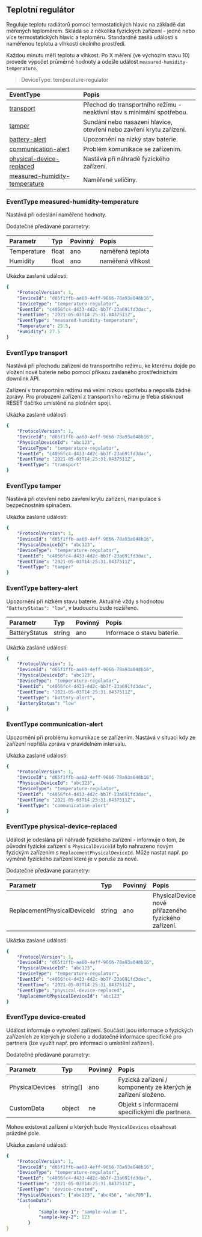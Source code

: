 ## Teplotní regulátor
Reguluje teplotu radiátorů pomocí termostatických hlavic na základě dat měřených teploměrem. Skládá se z několika fyzických zařízení - jedné nebo více termostatických hlavic a teploměru. Standardně zasílá události s naměřenou teplotu a vlhkostí okolního prostředí.

Každou minutu měří teplotu a vlhkost. Po X měření (ve výchozím stavu 10) provede výpočet průměrné hodnoty a odešle událost `measured-humidity-temperature`.

> DeviceType: temperature-regulator

| EventType                                                                 | Popis                                                                      |
|:--------------------------------------------------------------------------|:---------------------------------------------------------------------------|
| [transport](#eventtype-transport)                                         | Přechod do transportního režimu - neaktivní stav s minimální spotřebou.    |
| [tamper](#eventtype-tamper)                                               | Sundání nebo nasazení hlavice, otevření nebo zavření krytu zařízení.       |
| [battery-alert](#eventtype-battery-alert)                                 | Upozornění na nízký stav baterie.                                          |
| [communication-alert](#eventtype-communication-alert)                     | Problém komunikace se zařízením.                                           |
| [physical-device-replaced](#eventtype-physical-device-replaced)           | Nastává při náhradě fyzického zařízení.                                    |
| [measured-humidity-temperature](#eventtype-measured-humidity-temperature) | Naměřené veličiny.                                                         |

### EventType measured-humidity-temperature

Nastává při odeslání naměřené hodnoty.

Dodatečné předávané parametry:

| Parametr    | Typ   | Povinný | Popis            |
|:------------|:------|:--------|:-----------------|
| Temperature | float | ano     | naměřená teplota |
| Humidity    | float | ano     | naměřená vlhkost |

Ukázka zaslané události:

```yaml
{
    "ProtocolVersion": 1,
    "DeviceId": "d65f1ffb-aa60-4eff-9666-78a93a048b16",
    "DeviceType": "temperature-regulator",
    "EventId": "c4056fc4-d433-4d2c-bb7f-23a691fd3dac",
    "EventTime": "2021-05-03T14:25:31.8437511Z",
    "EventType": "measured-humidity-temperature",
    "Temperature": 25.5,
    "Humidity": 27.5
}
```

### EventType transport

Nastává při přechodu zařízení do transportního režimu, ke kterému dojde po vložení nové baterie nebo pomocí příkazu
zaslaného prostřednictvím downlink API.

Zařízení v transportním režimu má velmi nízkou spotřebu a neposílá žádné zprávy. Pro probuzení zařízení z transportního režimu
je třeba stisknout RESET tlačítko umístěné na plošném spoji.

Ukázka zaslané události:
```yaml
{
    "ProtocolVersion": 1,
    "DeviceId": "d65f1ffb-aa60-4eff-9666-78a93a048b16",
    "PhysicalDeviceId": "abc123",
    "DeviceType": "temperature-regulator",
    "EventId": "c4056fc4-d433-4d2c-bb7f-23a691fd3dac",
    "EventTime": "2021-05-03T14:25:31.8437511Z",
    "EventType": "transport"
}
```

### EventType tamper

Nastává při otevření nebo zavření krytu zařízení, manipulace s bezpečnostním spínačem.

Ukázka zaslané události:

```yaml
{
    "ProtocolVersion": 1,
    "DeviceId": "d65f1ffb-aa60-4eff-9666-78a93a048b16",
    "PhysicalDeviceId": "abc123",
    "DeviceType": "temperature-regulator",
    "EventId": "c4056fc4-d433-4d2c-bb7f-23a691fd3dac",
    "EventTime": "2021-05-03T14:25:31.8437511Z",
    "EventType": "tamper"
}
```

### EventType battery-alert

Upozornění při nízkém stavu baterie. Aktuálně vždy s hodnotou `"BatteryStatus": "low"`, v budoucnu bude rozšířeno.

| Parametr         | Typ    | Povinný | Popis                      |
|:-----------------|:-------|:--------|:---------------------------|
| BatteryStatus    | string | ano     | Informace o stavu baterie. |

Ukázka zaslané události:

```yaml
{
    "ProtocolVersion": 1,
    "DeviceId": "d65f1ffb-aa60-4eff-9666-78a93a048b16",
    "PhysicalDeviceId": "abc123",
    "DeviceType": "temperature-regulator",
    "EventId": "c4056fc4-d433-4d2c-bb7f-23a691fd3dac",
    "EventTime": "2021-05-03T14:25:31.8437511Z",
    "EventType": "battery-alert",
    "BatteryStatus": "low"
}
```

### EventType communication-alert

Upozornění při problému komunikace se zařízením. Nastává v situaci kdy ze zařízení nepřišla zpráva v pravidelném intervalu.

Ukázka zaslané události:

```yaml
{
    "ProtocolVersion": 1,
    "DeviceId": "d65f1ffb-aa60-4eff-9666-78a93a048b16",
    "PhysicalDeviceId": "abc123",
    "DeviceType": "temperature-regulator",
    "EventId": "c4056fc4-d433-4d2c-bb7f-23a691fd3dac",
    "EventTime": "2021-05-03T14:25:31.8437511Z",
    "EventType": "communication-alert"
}
```

### EventType physical-device-replaced

Událost je odeslána při náhradě fyzického zařízení - informuje o tom, že původní fyzické zařízení s `PhysicalDeviceId` bylo nahrazeno novým fyzickým zařízením s `ReplacementPhysicalDeviceId`. Může nastat např. po výměně fyzického zařízení které je v poruše za nové.

Dodatečné předávané parametry:

| Parametr                    | Typ    | Povinný | Popis                                                 |
|:----------------------------|:-------|:--------|:------------------------------------------------------|
| ReplacementPhysicalDeviceId | string | ano     | PhysicalDeviceId nově přiřazeného fyzického zařízení. |

Ukázka zaslané události:

```yaml
{
    "ProtocolVersion": 1,
    "DeviceId": "d65f1ffb-aa60-4eff-9666-78a93a048b16",
    "PhysicalDeviceId": "abc123",
    "DeviceType": "temperature-regulator",
    "EventId": "c4056fc4-d433-4d2c-bb7f-23a691fd3dac",
    "EventTime": "2021-05-03T14:25:31.8437511Z",
    "EventType": "physical-device-replaced",
    "ReplacementPhysicalDeviceId": "abc123"
}
```

### EventType device-created

Událost informuje o vytvoření zařízení. Součástí jsou informace o fyzických zařízeních ze kterých je složeno a dodatečné informace specifické pro partnera (lze využít např. pro informaci o umístění zařízení).

Dodatečné předávané parametry:

| Parametr                    | Typ      | Povinný | Popis                                                              |
|:----------------------------|:---------|:--------|:-------------------------------------------------------------------|
| PhysicalDevices             | string[] | ano     | Fyzická zařízení / komponenty ze kterých je zařízení složeno.      |
| CustomData                  | object   | ne      | Objekt s informacemi specifickými dle partnera.                    |

Mohou existovat zařízení u kterých bude `PhysicalDevices` obsahovat prázdné pole.

Ukázka zaslané události:

```yaml
{
    "ProtocolVersion": 1,
    "DeviceId": "d65f1ffb-aa60-4eff-9666-78a93a048b16",
    "DeviceType": "temperature-regulator",
    "EventId": "c4056fc4-d433-4d2c-bb7f-23a691fd3dac",
    "EventTime": "2021-05-03T14:25:31.8437511Z",
    "EventType": "device-created",
    "PhysicalDevices": ["abc123", "abc456", "abc789"],
    "CustomData":
        {
            "sample-key-1": "sample-value-1",
            "sample-key-2": 123 
        }
}
```